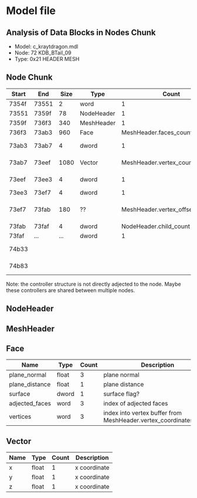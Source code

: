 # Model file

## Analysis of Data Blocks in Nodes Chunk

* Model: c_kraytdragon.mdl
* Node: 72 KDB_BTail_09
* Type: 0x21 HEADER MESH

## Node Chunk

| Start | End   | Size | Type       | Count                    | Description      |
|-------|-------|------|------------|--------------------------|------------------|
| 7354f | 73551 |    2 | word       | 1                        | Node Type        |
| 73551 | 7359f |   78 | NodeHeader | 1                        | Node Header      |
| 7359f | 736f3 |  340 | MeshHeader | 1                        | MeshHeader       |
| 736f3 | 73ab3 |  960 | Face       | MeshHeader.faces_count   | MeshHeader.faces_offset: face list |
| 73ab3 | 73ab7 |    4 | dword      | 1                        | MeshHeader.vertex_count_offset: list of vertex counts in vertex array |
| 73ab7 | 73eef | 1080 | Vector     | MeshHeader.vertex_count  | MeshHeader.vertex_coordinates_offset: float x,y,z for each vertex |
| 73eef | 73ee3 |    4 | dword      | 1                        | MeshHeader.vertex_offset_offset: list of offsets for vertex array |
| 73ee3 | 73ef7 |    4 | dword      | 1                        | ??? 0x11A (282) |
| 73ef7 | 73fab |  180 | ??         | MeshHeader.vertex_offset_count[0] | MeshHeader.vertex_offset_offset[0]: (30 faces, 3 vetices each, 2 bytes each. Index into vertex array)
| 73fab | 73faf |    4 | dword      | NodeHeader.child_count   | child offsets list |
| 73faf | ...   | ...  | dword      | 1                        | first child node offset |
| 74b33 |       |      |            |                          | controller offset (5 controller, each 0x10 bytes?) |
| 74b83 |       |      |            |                          | controller data start (controller data count: 17) |

Note: the controller structure is not directly adjected to the node. Maybe these controllers are shared between multiple nodes.


## NodeHeader

## MeshHeader

## Face

| Name            | Type  | Count | Description      |
|-----------------|-------|-------|-----------|
| plane_normal    | float |   3   | plane normal |
| plane_distance  | float |   1   | plane distance |
| surface         | dword |   1   |  surface flag? |
| adjected_faces  | word  |   3   | index of adjected faces |
| vertices        | word  |   3   | index into vertex buffer from MeshHeader.vertex_coordinates_offset |

## Vector
| Name | Type  | Count | Description  |
|------|-------|-------|--------------|
| x    | float |   1   | x coordinate |
| y    | float |   1   | x coordinate |
| z    | float |   1   | x coordinate |

